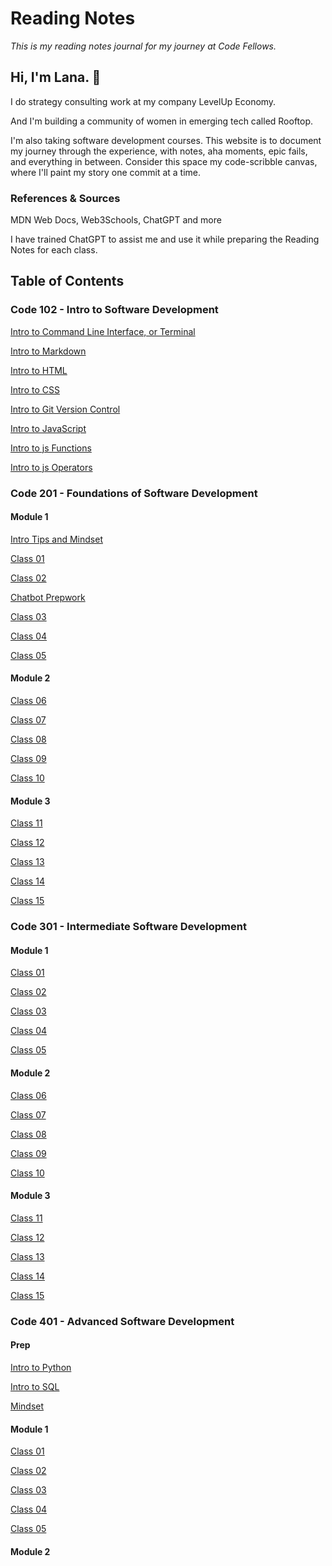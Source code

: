 # Reading Notes
*This is my reading notes journal for my journey at Code Fellows.*


## Hi, I'm Lana. 🤝

I do strategy consulting work at my company LevelUp Economy.

And I'm building a community of women in emerging tech called Rooftop.

I'm also taking software development courses. This website is to document my journey through the experience, with notes, aha moments, epic fails, and everything in between. Consider this space my code-scribble canvas, where I'll paint my story one commit at a time.

### References & Sources
MDN Web Docs, Web3Schools, ChatGPT and more

I have trained ChatGPT to assist me and use it while preparing the Reading Notes for each class.

## Table of Contents

### Code 102 - Intro to Software Development

[Intro to Command Line Interface, or Terminal](102/intro-cli.md)

[Intro to Markdown](102/intro-to-markdown.md)

[Intro to HTML](https://www.google.com)

[Intro to CSS](102/intro-to-css.md)

[Intro to Git Version Control](102/git-version-control.md)

[Intro to JavaScript](102/intro-to-javascript.md)

[Intro to js Functions](102/js-functions.md)

[Intro to js Operators](102/js-operators.md)


### Code 201 - Foundations of Software Development

#### Module 1

[Intro Tips and Mindset](201/201-00-mindset.md)

[Class 01](201/201-01.md)

[Class 02](201/201-02.md)

[Chatbot Prepwork](201/intro-to-chatbot.md)

[Class 03](201/201-03.md)

[Class 04](201/201-04.md)

[Class 05](201/201-05.md)


#### Module 2

[Class 06](201/201-06.md)

[Class 07](201/201-07.md)

[Class 08](201/201-08.md)

[Class 09](201/201-09.md)

[Class 10](201/201-10.md)


#### Module 3

[Class 11](201/201-11.md)

[Class 12](201/201-12.md)

[Class 13](201/201-13.md)

[Class 14](201/201-14.md)

[Class 15](201/201-15.md)



### Code 301 - Intermediate Software Development

#### Module 1

[Class 01](301/301-01.md)

[Class 02](301/301-02.md)

[Class 03](301/301-03.md)

[Class 04](301/301-04.md)

[Class 05](301/301-05.md)

#### Module 2

[Class 06](301/301-06.md)

[Class 07](301/301-07.md)

[Class 08](301/301-08.md)

[Class 09](301/301-09.md)

[Class 10](301/301-10.md)

#### Module 3

[Class 11](301/301-11.md)

[Class 12](301/301-12.md)

[Class 13](301/301-13.md)

[Class 14](301/301-14.md)

[Class 15](301/301-15.md)


### Code 401 - Advanced Software Development

#### Prep
[Intro to Python](401/401-00-python.md)

[Intro to SQL](401/401-00-SQL.md)

[Mindset](401/401-00-mindset.md)

#### Module 1

[Class 01](401/401-01.md)

[Class 02](401/401-02.md)

[Class 03](401/401-03.md)

[Class 04](401/401-04.md)

[Class 05](401/401-05.md)

#### Module 2
